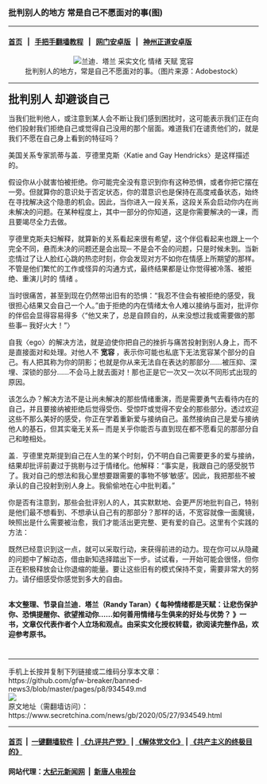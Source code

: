 ### 批判别人的地方 常是自己不愿面对的事(图)
------------------------

#### [首页](https://github.com/gfw-breaker/banned-news3/blob/master/README.md) &nbsp;&nbsp;|&nbsp;&nbsp; [手把手翻墙教程](https://github.com/gfw-breaker/guides/wiki) &nbsp;&nbsp;|&nbsp;&nbsp; [网门安卓版](https://github.com/oGate2/oGate) &nbsp;&nbsp;|&nbsp;&nbsp; [神州正道安卓版](https://github.com/SzzdOgate/update) 



<div class="article_right" style="fone-color:#000">
 <p style="text-align: center;">
  <img alt="兰迪．塔兰 采实文化 情绪 天赋 宽容" src="https://img2.secretchina.com/pic/2019/12-2/p2574502a460063617-ss.jpg"/>
  <br>
   批判别人的地方，常是自己不愿面对的事。（图片来源：Adobestock）
   <span id="hideid" name="hideid" style="color:red;display:none;">
    <span href="https://www.secretchina.com">
    </span>
   </span>
  </br>
 </p>
 <div id="txt-mid1-t21-2017">
  

---


  </div>
 </div>
 <p>
  <span style="font-size:22px">
   <strong>
    批判别人 却避谈自己
   </strong>
  </span>
  <span id="hideid" name="hideid" style="color:red;display:none;">
   <span href="https://www.secretchina.com">
   </span>
  </span>
 </p>
 <p>
  当我们批判他人，或注意到某人会不断让我们感到困扰时，这可能表示我们正在向他们投射我们拒绝自己或觉得自己没用的那个层面。难道我们在谴责他们的，就是我们不愿在自己身上看到的特征吗？
 </p>
 <p>
  美国关系专家凯蒂与盖．亨德里克斯〈Katie and Gay Hendricks〉是这样描述的。
 </p>
 <p>
  假设你从小就害怕被拒绝。你可能完全没有意识到你有这种恐惧，或者你把它摆在一旁。但就算你的意识处于否定状态，你的潜意识也是保持在高度戒备状态，始终在寻找解决这个隐患的机会。因此，当你进入一段关系，这段关系会启动你内在尚未解决的问题。在某种程度上，其中一部分的你知道，这是你需要解决的一课，而且要竭尽全力去做。
 </p>
 <p>
  亨德里克斯夫妇解释，就算新的关系看起来很有希望，这个伴侣看起来也跟上一个完全不同，悬而未决的问题还是会出现─ 不是会不会的问题，只是时候未到。当新恋情过了让人脸红心跳的热恋时刻，你会发现对方不如你在情感上所期望的那样。不管是他们繁忙的工作或怪异的沟通方式，最终结果都是让你觉得被冷落、被拒绝、重演儿时的
  <span href="https://www.secretchina.com/news/gb/tag/情绪" target="_blank">
   情绪
  </span>
  。
 </p>
 <p>
  当时很痛苦，甚至到现在仍然带出旧有的恐惧：“我忍不住会有被拒绝的感受，我很担心结果又会自己一个人。”由于拒绝的内在情绪太令人难以接纳与面对，批评你的伴侣会显得容易得多〈“他又来了，总是自顾自的，从来没想过我或需要做的那些事─ 我好火大！”〉
 </p>
 <center>
  <div style="max-width: 632px;height:180px; display: none; text-align: center; margin: 0 auto; overflow: hidden;overflow-x: hidden;">
   <div id="taboola-midarticle-thumbnails" style="max-width: 632px;height:180px;overflow: hidden;overflow-x: hidden;">
   </div>
  </div>
  <div>
   <center>
    <div id="div-gpt-ad-1589559869784-0">
    </div>
   </center>
  </div>
 </center>
 <p>
  自我〈ego〉的解决方法，就是迫使你把自己的挫折与痛苦投射到别人身上，而不是直接面对和处理。对他人不
  <strong>
   <span href="https://www.secretchina.com/news/gb/tag/宽容" target="_blank">
    宽容
   </span>
  </strong>
  ，表示你可能也私底下无法宽容某个部分的自己。有人把其称为你的阴影；也就是你从来无法自在表达的那部分……被压抑、深埋、深锁的部分……不会马上就去面对！那也正是它一次又一次以不同形式出现的原因。
 </p>
 <center>
  <div style="max-width: 632px;height:180px; display: none; text-align: center; margin: 0 auto; overflow: hidden;overflow-x: hidden;">
   <div id="taboola-midarticle-thumbnails" style="max-width: 632px;height:180px;overflow: hidden;overflow-x: hidden;">
   </div>
  </div>
  <div>
   <center>
    <div id="div-gpt-ad-1589559869784-0">
    </div>
   </center>
  </div>
 </center>
 <p>
  该怎么办？解决方法不是让尚未解决的那些情绪重演，而是需要勇气去看待内在的自己，并且要接纳被拒绝后觉得受伤、受惊吓或觉得不安全的那些部分。透过欢迎这些不那么美好的感受，你正在学着重新爱与接纳自己。虽然接纳自己是爱与接纳他人的基石，但其实毫无关系─ 而是关乎你能否与直到现在都不愿看见的那部分自己和睦相处。
 </p>
 <center>
  <div style="max-width: 632px;height:180px; display: none; text-align: center; margin: 0 auto; overflow: hidden;overflow-x: hidden;">
   <div id="taboola-midarticle-thumbnails" style="max-width: 632px;height:180px;overflow: hidden;overflow-x: hidden;">
   </div>
  </div>
  <div>
   <center>
    <div id="div-gpt-ad-1589559869784-0">
    </div>
   </center>
  </div>
 </center>
 <p>
  盖．亨德里克斯提到自己在人生的某个时刻，仍不明白自己需要更多的爱与接纳，结果却批评前妻过于挑剔与过于情绪化。他解释：“事实是，我跟自己的感受脱节了。我对自己的想法和我心里想要跟需要的事物不够‘敏感’。因此，我把那些不被承认的自己投射到别人身上。我偷偷地在心中批判着。”
 </p>
 <center>
  <div style="max-width: 632px;height:180px; display: none; text-align: center; margin: 0 auto; overflow: hidden;overflow-x: hidden;">
   <div id="taboola-midarticle-thumbnails" style="max-width: 632px;height:180px;overflow: hidden;overflow-x: hidden;">
   </div>
  </div>
  <div>
   <center>
    <div id="div-gpt-ad-1589559869784-0">
    </div>
   </center>
  </div>
 </center>
 <p>
  你是否有注意到，那些会批评别人的人，其实默默地、会更严厉地批判自己，特别是他们最不想看到、不想承认自己有的那部分？那样的话，不宽容就像一面魔镜，映照出是什么需要被治愈，我们才能活出更完整、更有爱的自己。这里有个实践的方法：
 </p>
 <center>
  <div style="max-width: 632px;height:180px; display: none; text-align: center; margin: 0 auto; overflow: hidden;overflow-x: hidden;">
   <div id="taboola-midarticle-thumbnails" style="max-width: 632px;height:180px;overflow: hidden;overflow-x: hidden;">
   </div>
  </div>
  <div>
   <center>
    <div id="div-gpt-ad-1589559869784-0">
    </div>
   </center>
  </div>
 </center>
 <p>
  既然已经意识到这一点，就可以采取行动，来获得前进的动力。现在你可以从隐藏的问题中了解动态，借由新知选择踏出下一步。试试看，一开始可能会很怪，但你正在积极释放会让你退缩的能量。要让这些旧有的模式保持不变，需要非常大的努力。请仔细感受你感觉到多大的自由。
  <br>
  </br>
 </p>
 <center>
  <div style="max-width: 632px;height:180px; display: none; text-align: center; margin: 0 auto; overflow: hidden;overflow-x: hidden;">
   <div id="taboola-midarticle-thumbnails" style="max-width: 632px;height:180px;overflow: hidden;overflow-x: hidden;">
   </div>
  </div>
  <div>
   <center>
    <div id="div-gpt-ad-1589559869784-0">
    </div>
   </center>
  </div>
 </center>
 <p>
  <strong>
   本文整理、节录自兰迪．塔兰（Randy Taran）《
  </strong>
  <strong>
   <span href="https://www.books.com.tw/products/0010847796">
    每种情绪都是天赋：让悲伤保护你、恐惧提醒你、欲望推动你……如何善用情绪与生俱来的好处与优势？
   </span>
  </strong>
  <strong>
   》一书，文章仅代表作者个人立场和观点。由采实文化授权转载，欲阅读完整作品，欢迎参考原书。
  </strong>
  <center>
   <div style="max-width: 632px;height:180px; display: none; text-align: center; margin: 0 auto; overflow: hidden;overflow-x: hidden;">
    <div id="taboola-midarticle-thumbnails" style="max-width: 632px;height:180px;overflow: hidden;overflow-x: hidden;">
    </div>
   </div>
   <div>
    <center>
     <div id="div-gpt-ad-1589559869784-0">
     </div>
    </center>
   </div>
  </center>
  <center>
   <div>
    <div id="txt-mid2-t22-2017" style="display: block;  max-height: 351px;  overflow: hidden;">
     <div id="SC-21">
     </div>
    </div>
   </div>
  </center>
  <div style="padding-top:12px;">
  </div>
 </p>
</div>

<hr/>
手机上长按并复制下列链接或二维码分享本文章：<br/>
https://github.com/gfw-breaker/banned-news3/blob/master/pages/p8/934549.md <br/>
<a href='https://github.com/gfw-breaker/banned-news3/blob/master/pages/p8/934549.md'><img src='https://github.com/gfw-breaker/banned-news3/blob/master/pages/p8/934549.md.png'/></a> <br/>
原文地址（需翻墙访问）：https://www.secretchina.com/news/gb/2020/05/27/934549.html


------------------------
#### [首页](https://github.com/gfw-breaker/banned-news3/blob/master/README.md) &nbsp;|&nbsp; [一键翻墙软件](https://github.com/gfw-breaker/nogfw/blob/master/README.md) &nbsp;| [《九评共产党》](https://github.com/gfw-breaker/9ping.md/blob/master/README.md#九评之一评共产党是什么) | [《解体党文化》](https://github.com/gfw-breaker/jtdwh.md/blob/master/README.md) | [《共产主义的终极目的》](https://github.com/gfw-breaker/gczydzjmd.md/blob/master/README.md)

#### 网站代理：[大纪元新闻网](http://167.172.10.89:10080/gb/) &nbsp;|&nbsp; [新唐人电视台](http://167.172.10.89:8808/gb/)


<img src='http://gfw-breaker.win/banned-news3/pages/p8/934549.md' width='0px' height='0px'/>